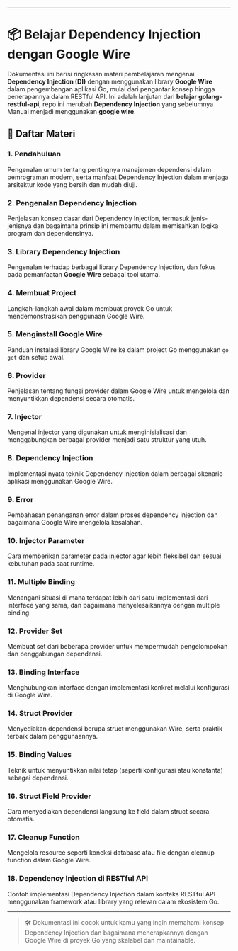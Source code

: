 * * *

# 📦 Belajar Dependency Injection dengan Google Wire

Dokumentasi ini berisi ringkasan materi pembelajaran mengenai **Dependency Injection (DI)** dengan menggunakan library **Google Wire** dalam pengembangan aplikasi Go, mulai dari pengantar konsep hingga penerapannya dalam RESTful API. Ini adalah lanjutan dari **belajar golang-restful-api**, repo ini merubah **Dependency Injection** yang sebelumnya Manual menjadi menggunakan **google wire**.

## 🧠 Daftar Materi

### 1\. Pendahuluan

Pengenalan umum tentang pentingnya manajemen dependensi dalam pemrograman modern, serta manfaat Dependency Injection dalam menjaga arsitektur kode yang bersih dan mudah diuji.

### 2\. Pengenalan Dependency Injection

Penjelasan konsep dasar dari Dependency Injection, termasuk jenis-jenisnya dan bagaimana prinsip ini membantu dalam memisahkan logika program dan dependensinya.

### 3\. Library Dependency Injection

Pengenalan terhadap berbagai library Dependency Injection, dan fokus pada pemanfaatan **Google Wire** sebagai tool utama.

### 4\. Membuat Project

Langkah-langkah awal dalam membuat proyek Go untuk mendemonstrasikan penggunaan Google Wire.

### 5\. Menginstall Google Wire

Panduan instalasi library Google Wire ke dalam project Go menggunakan `go get` dan setup awal.

### 6\. Provider

Penjelasan tentang fungsi provider dalam Google Wire untuk mengelola dan menyuntikkan dependensi secara otomatis.

### 7\. Injector

Mengenal injector yang digunakan untuk menginisialisasi dan menggabungkan berbagai provider menjadi satu struktur yang utuh.

### 8\. Dependency Injection

Implementasi nyata teknik Dependency Injection dalam berbagai skenario aplikasi menggunakan Google Wire.

### 9\. Error

Pembahasan penanganan error dalam proses dependency injection dan bagaimana Google Wire mengelola kesalahan.

### 10\. Injector Parameter

Cara memberikan parameter pada injector agar lebih fleksibel dan sesuai kebutuhan pada saat runtime.

### 11\. Multiple Binding

Menangani situasi di mana terdapat lebih dari satu implementasi dari interface yang sama, dan bagaimana menyelesaikannya dengan multiple binding.

### 12\. Provider Set

Membuat set dari beberapa provider untuk mempermudah pengelompokan dan penggabungan dependensi.

### 13\. Binding Interface

Menghubungkan interface dengan implementasi konkret melalui konfigurasi di Google Wire.

### 14\. Struct Provider

Menyediakan dependensi berupa struct menggunakan Wire, serta praktik terbaik dalam penggunaannya.

### 15\. Binding Values

Teknik untuk menyuntikkan nilai tetap (seperti konfigurasi atau konstanta) sebagai dependensi.

### 16\. Struct Field Provider

Cara menyediakan dependensi langsung ke field dalam struct secara otomatis.

### 17\. Cleanup Function

Mengelola resource seperti koneksi database atau file dengan cleanup function dalam Google Wire.

### 18\. Dependency Injection di RESTful API

Contoh implementasi Dependency Injection dalam konteks RESTful API menggunakan framework atau library yang relevan dalam ekosistem Go.

* * *

> 🛠️ Dokumentasi ini cocok untuk kamu yang ingin memahami konsep Dependency Injection dan bagaimana menerapkannya dengan Google Wire di proyek Go yang skalabel dan maintainable.
